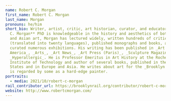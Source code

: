 ```yaml
---
name: Robert C. Morgan
first_name: Robert C. Morgan
last_name: Morgan
pronouns: he/him
short_bio: Writer, artist, critic, art historian, curator, and educator **Robert
  C. Morgan** PhD is knowledgeable in the history and aesthetics of both Western
  and Asian art, Morgan has lectured widely, written hundreds of critical essays
  (translated into twenty languages), published monographs and books, and
  curated numerous exhibitions. His writing has been published in _Art in
  America_, _Arts_, _Art News_, _Art Press (Paris)_, _Sculpture Magazine_, and
  _Hyperallergic_. He is Professor Emeritus in Art History at the Rochester
  Institute of Technology and author of several books, published in the United
  States and in Europe and Asia. He writes about art for the _Brooklyn Rail_ and
  is regarded by some as a hard-edge painter.
portraits:
  - media: 2021/10/robert-c-morgan
rail_contributor_url: https://brooklynrail.org/contributor/robert-c-morgan
website: http://www.robertcmorgan.com/
---
```

